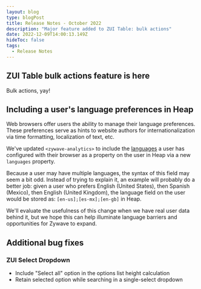 ```yaml
---
layout: blog
type: blogPost
title: Release Notes - October 2022
description: "Major feature added to ZUI Table: bulk actions"
date: 2022-12-09T14:00:13.149Z
hideToc: false
tags:
  - Release Notes
---
```

## ZUI Table bulk actions feature is here
Bulk actions, yay!

<docs-spacer></docs-spacer>

## Including a user's language preferences in Heap
Web browsers offer users the ability to manage their language preferences. These preferences serve as hints to website authors for internationalization via time formatting, localization of text, etc.

We've updated `<zywave-analytics>` to include the [languages](https://developer.mozilla.org/en-US/docs/Web/API/Navigator/languages) a user has configured with their browser as a property on the user in Heap via a new `languages` property.

Because a user may have multiple languages, the syntax of this field may seem a bit odd. Instead of trying to explain it, an example will probably do a better job: given a user who prefers English (United States), then Spanish (Mexico), then English (United Kingdom), the language field on the user would be stored as: `[en-us];[es-mx];[en-gb]` in Heap.

We'll evaluate the usefulness of this change when we have real user data behind it, but we hope this can help illuminate language barriers and opportunities for Zywave to expand.

## Additional bug fixes

### ZUI Select Dropdown
 * Include "Select all" option in the options list height calculation
 * Retain selected option while searching in a single-select dropdown

